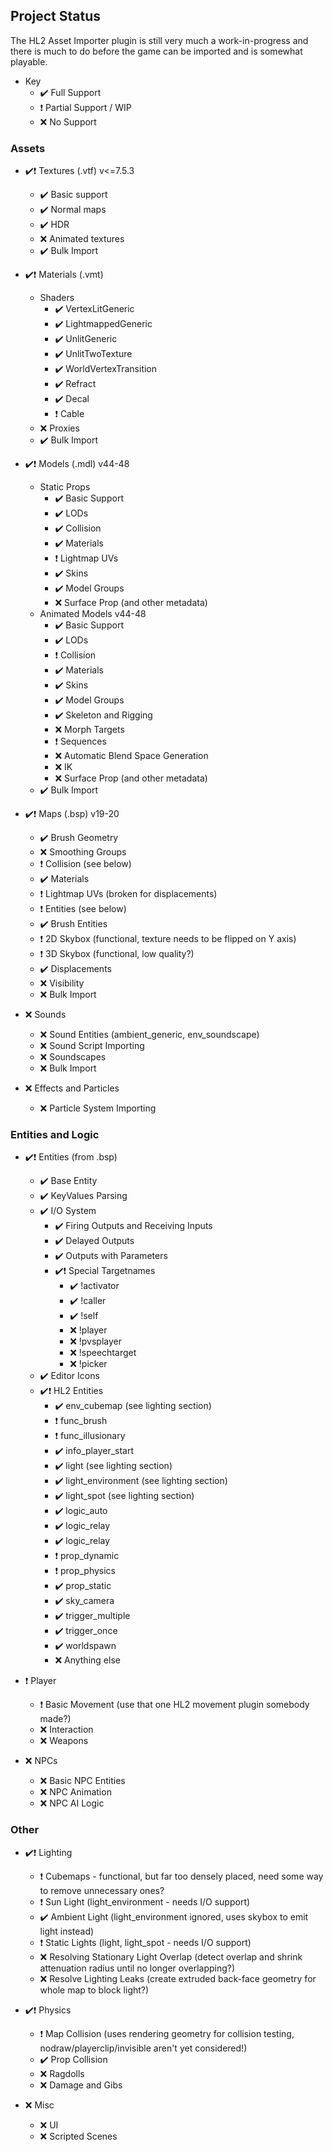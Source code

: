 ## Project Status

The HL2 Asset Importer plugin is still very much a work-in-progress and there is much to do before the game can be imported and is somewhat playable.
- Key
	- :heavy_check_mark: Full Support
	- :heavy_exclamation_mark: Partial Support / WIP
	- :x: No Support

### Assets

- :heavy_check_mark::heavy_exclamation_mark: Textures (.vtf) v<=7.5.3
	- :heavy_check_mark: Basic support
	- :heavy_check_mark: Normal maps
	- :heavy_check_mark: HDR
	- :x: Animated textures
	- :heavy_check_mark: Bulk Import
	
- :heavy_check_mark::heavy_exclamation_mark: Materials (.vmt)
	- Shaders
		- :heavy_check_mark: VertexLitGeneric
		- :heavy_check_mark: LightmappedGeneric
		- :heavy_check_mark: UnlitGeneric
		- :heavy_check_mark: UnlitTwoTexture
		- :heavy_check_mark: WorldVertexTransition
		- :heavy_check_mark: Refract
		- :heavy_check_mark: Decal
		- :heavy_exclamation_mark: Cable
	- :x: Proxies
	- :heavy_check_mark: Bulk Import

- :heavy_check_mark::heavy_exclamation_mark: Models (.mdl) v44-48
	- Static Props 
		- :heavy_check_mark: Basic Support
		- :heavy_check_mark: LODs
		- :heavy_check_mark: Collision
		- :heavy_check_mark: Materials
		- :heavy_exclamation_mark: Lightmap UVs
		- :heavy_check_mark: Skins
		- :heavy_check_mark: Model Groups
		- :x: Surface Prop (and other metadata)
	- Animated Models v44-48
		- :heavy_check_mark: Basic Support
		- :heavy_check_mark: LODs
		- :heavy_exclamation_mark: Collision
		- :heavy_check_mark: Materials
		- :heavy_check_mark: Skins
		- :heavy_check_mark: Model Groups
		- :heavy_check_mark: Skeleton and Rigging
		- :x: Morph Targets
		- :heavy_exclamation_mark: Sequences
		- :x: Automatic Blend Space Generation
		- :x: IK
		- :x: Surface Prop (and other metadata)
	- :heavy_check_mark: Bulk Import
	
- :heavy_check_mark::heavy_exclamation_mark: Maps (.bsp) v19-20
	- :heavy_check_mark: Brush Geometry
	- :x: Smoothing Groups
	- :heavy_exclamation_mark: Collision (see below)
	- :heavy_check_mark: Materials
	- :heavy_exclamation_mark: Lightmap UVs (broken for displacements)
	- :heavy_exclamation_mark: Entities (see below)
	- :heavy_check_mark: Brush Entities
	- :heavy_exclamation_mark: 2D Skybox (functional, texture needs to be flipped on Y axis)
	- :heavy_exclamation_mark: 3D Skybox (functional, low quality?)
	- :heavy_check_mark: Displacements
	- :x: Visibility
	- :x: Bulk Import

- :x: Sounds
	- :x: Sound Entities (ambient_generic, env_soundscape)
	- :x: Sound Script Importing
	- :x: Soundscapes
	- :x: Bulk Import

- :x: Effects and Particles
	- :x: Particle System Importing

### Entities and Logic
	
- :heavy_check_mark::heavy_exclamation_mark: Entities (from .bsp)
	- :heavy_check_mark: Base Entity
	- :heavy_check_mark: KeyValues Parsing
	- :heavy_check_mark: I/O System
		- :heavy_check_mark: Firing Outputs and Receiving Inputs
		- :heavy_check_mark: Delayed Outputs
		- :heavy_check_mark: Outputs with Parameters
		- :heavy_check_mark::heavy_exclamation_mark: Special Targetnames
			- :heavy_check_mark: !activator
			- :heavy_check_mark: !caller
			- :heavy_check_mark: !self
			- :x: !player
			- :x: !pvsplayer
			- :x: !speechtarget
			- :x: !picker
	- :heavy_check_mark: Editor Icons
	- :heavy_check_mark::heavy_exclamation_mark: HL2 Entities
		- :heavy_check_mark: env_cubemap (see lighting section)
		- :heavy_exclamation_mark: func_brush
		- :heavy_exclamation_mark: func_illusionary
		- :heavy_check_mark: info_player_start
		- :heavy_check_mark: light (see lighting section)
		- :heavy_check_mark: light_environment (see lighting section)
		- :heavy_check_mark: light_spot (see lighting section)
		- :heavy_check_mark: logic_auto
		- :heavy_check_mark: logic_relay
		- :heavy_check_mark: logic_relay
		- :heavy_exclamation_mark: prop_dynamic
		- :heavy_exclamation_mark: prop_physics
		- :heavy_check_mark: prop_static
		- :heavy_check_mark: sky_camera
		- :heavy_check_mark: trigger_multiple
		- :heavy_check_mark: trigger_once
		- :heavy_check_mark: worldspawn
		- :x: Anything else

- :heavy_exclamation_mark: Player
	- :heavy_exclamation_mark: Basic Movement (use that one HL2 movement plugin somebody made?)
	- :x: Interaction
	- :x: Weapons

- :x: NPCs
	- :x: Basic NPC Entities
	- :x: NPC Animation
	- :x: NPC AI Logic

### Other

- :heavy_check_mark::heavy_exclamation_mark: Lighting
	- :heavy_exclamation_mark: Cubemaps - functional, but far too densely placed, need some way to remove unnecessary ones?
	- :heavy_exclamation_mark: Sun Light (light_environment - needs I/O support)
	- :heavy_check_mark: Ambient Light (light_environment ignored, uses skybox to emit light instead)
	- :heavy_exclamation_mark: Static Lights (light, light_spot - needs I/O support)
	- :x: Resolving Stationary Light Overlap (detect overlap and shrink attenuation radius until no longer overlapping?)
	- :x: Resolve Lighting Leaks (create extruded back-face geometry for whole map to block light?)

- :heavy_check_mark::heavy_exclamation_mark: Physics
	- :heavy_exclamation_mark: Map Collision (uses rendering geometry for collision testing, nodraw/playerclip/invisible aren't yet considered!)
	- :heavy_check_mark: Prop Collision
	- :x: Ragdolls
	- :x: Damage and Gibs
	
- :x: Misc
	- :x: UI
	- :x: Scripted Scenes

